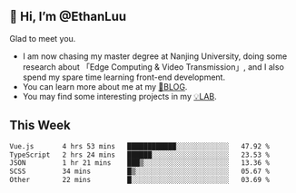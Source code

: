 ## 👋 Hi, I’m @EthanLuu

Glad to meet you.

- I am now chasing my master degree at Nanjing University, doing some research about 「Edge Computing & Video Transmission」, and I also spend my spare time learning front-end development.
- You can learn more about me at my [📝BLOG](https://blog.ethanloo.cn).
- You may find some interesting projects in my [💡LAB](https://lab.ethanloo.cn).

## This Week
<!--START_SECTION:waka-->

```txt
Vue.js       4 hrs 53 mins   ████████████░░░░░░░░░░░░░   47.92 %
TypeScript   2 hrs 24 mins   ██████░░░░░░░░░░░░░░░░░░░   23.53 %
JSON         1 hr 21 mins    ███▒░░░░░░░░░░░░░░░░░░░░░   13.36 %
SCSS         34 mins         █▒░░░░░░░░░░░░░░░░░░░░░░░   05.67 %
Other        22 mins         █░░░░░░░░░░░░░░░░░░░░░░░░   03.69 %
```

<!--END_SECTION:waka-->
